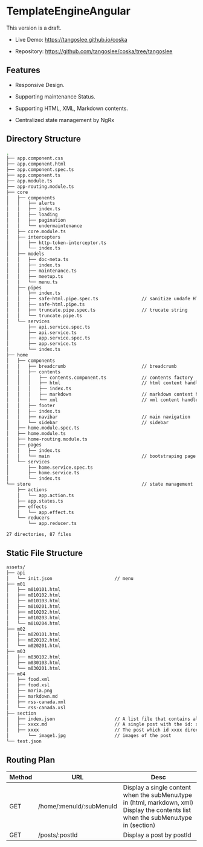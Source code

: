 # TemplateEngineAngular

This version is a draft.

- Live Demo: https://tangoslee.github.io/coska

- Repository: https://github.com/tangoslee/coska/tree/tangoslee

## Features

- Responsive Design.

- Supporting maintenance Status.

- Supporting HTML, XML, Markdown contents.

- Centralized state management by NgRx 

## Directory Structure

```bash
.
├── app.component.css
├── app.component.html
├── app.component.spec.ts
├── app.component.ts
├── app.module.ts
├── app-routing.module.ts
├── core
│   ├── components
│   │   ├── alerts
│   │   ├── index.ts
│   │   ├── loading
│   │   ├── pagination
│   │   └── undermaintenance
│   ├── core.module.ts
│   ├── intercepters
│   │   ├── http-token-interceptor.ts
│   │   └── index.ts
│   ├── models
│   │   ├── doc-meta.ts
│   │   ├── index.ts
│   │   ├── maintenance.ts
│   │   ├── meetup.ts
│   │   └── menu.ts
│   ├── pipes
│   │   ├── index.ts
│   │   ├── safe-html.pipe.spec.ts                // sanitize undafe HTML
│   │   ├── safe-html.pipe.ts
│   │   ├── truncate.pipe.spec.ts                 // trucate string
│   │   └── truncate.pipe.ts
│   └── services
│       ├── api.service.spec.ts
│       ├── api.service.ts
│       ├── app.service.spec.ts
│       ├── app.service.ts
│       └── index.ts
├── home
│   ├── components
│   │   ├── breadcrumb                            // breadcrumb
│   │   ├── contents
│   │   │   ├── contents.component.ts             // contents factory
│   │   │   ├── html                              // html content handler
│   │   │   ├── index.ts
│   │   │   ├── markdown                          // markdown content handler
│   │   │   └── xml                               // xml content handler (XML + XSL)
│   │   ├── footer
│   │   ├── index.ts
│   │   ├── navibar                               // main navigation
│   │   └── sidebar                               // sidebar
│   ├── home.module.spec.ts
│   ├── home.module.ts
│   ├── home-routing.module.ts
│   ├── pages
│   │   ├── index.ts
│   │   └── main                                  // bootstraping page
│   └── services
│       ├── home.service.spec.ts
│       ├── home.service.ts
│       └── index.ts
└── store                                         // state management
    ├── actions
    │   └── app.action.ts
    ├── app.states.ts
    ├── effects
    │   └── app.effect.ts
    └── reducers
        └── app.reducer.ts

27 directories, 87 files
```

## Static File Structure

```bash
assets/
├── api
│   └── init.json                       // menu
├── m01
│   ├── m010101.html
│   ├── m010102.html
│   ├── m010103.html
│   ├── m010201.html
│   ├── m010202.html
│   ├── m010203.html
│   └── m010204.html
├── m02
│   ├── m020101.html
│   ├── m020102.html
│   └── m020201.html
├── m03
│   ├── m030102.html
│   ├── m030103.html
│   └── m030201.html
├── m04
│   ├── food.xml
│   ├── food.xsl
│   ├── maria.png
│   ├── markdown.md
│   ├── rss-canada.xml
│   └── rss-canada.xsl
├── section
│   ├── index.json                      // A list file that contains all posts meta
│   ├── xxxx.md                         // A single post with the id: xxxx
│   ├── xxxx                            // The post which id xxxx directory for images
│       └── image1.jpg                  // images of the post
└── test.json
```

## Routing Plan

| Method | URL                      | Desc                                                                                                                                       |
| ------ | ------------------------ | ------------------------------------------------------------------------------------------------------------------------------------------ |
| GET    | /home/:menuId/:subMenuId | Display a single content when the subMenu.type in (html, markdown, xml) <br/> Display the contents list when the subMenu.type in (section) |
| GET    | /posts/:postId            | Display a post by postId |

